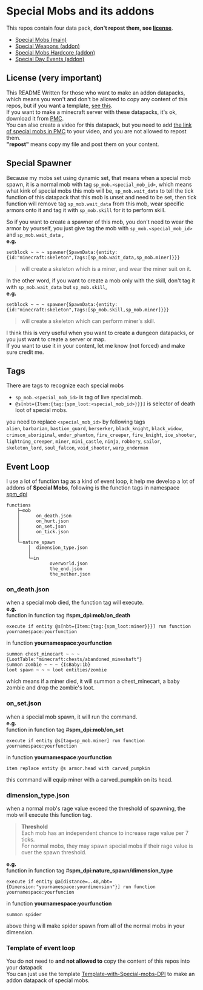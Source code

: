 # Special Mobs and its addons
This repos contain four data pack, **don't repost them, see [license](#license)**.
* [Special Mobs (main)](/special-mobs)
* [Special Weapons (addon)](/special-weapons/)
* [Special Mobs Hardcore (addon)](/spm-hardcore/)
* [Special Day Events (addon)](/special-events/)  
## License (very important)
This README Written for those who want to make an addon datapacks, which means you won't and don't be allowed to copy any content of this repos, but if you want a template, [see this](https://github.com/paul90317/Template-with-Special-mobs-DPI).  
If you want to make a minecraft server with these datapacks, it's ok, download it from [PMC](https://www.planetminecraft.com/data-pack/minecraft-but-there-are-some-crazy-mobs/).  
You can also create a video for this datapack, but you need to add [the link of special mobs in PMC](https://www.planetminecraft.com/data-pack/minecraft-but-there-are-some-crazy-mobs/) to your video, and you are not allowed to repost them.  
**"repost"** means copy my file and post them on your content.
## Special Spawner
Because my mobs set using dynamic set, that means when a special mob spawn, it is a normal mob with tag `sp_mob.<special_mob_id>`, which means what kink of special mobs this mob will be, `sp_mob.wait_data` to tell the tick function of this datapack that this mob is unset and need to be set, then tick function will remove tag `sp_mob.wait_data` from this mob, wear specific armors onto it and tag it with `sp_mob.skill` for it to perform skill.  

So if you want to create a spawner of this mob, you don't need to wear the armor by yourself, you just give tag the mob with `sp_mob.<special_mob_id>` and `sp_mob.wait_data` ,  
**e.g.**
```mcfunction
setblock ~ ~ ~ spawner{SpawnData:{entity:{id:"minecraft:skeleton",Tags:[sp_mob.wait_data,sp_mob.miner]}}}
```
> will create a skeleton which is a miner, and wear the miner suit on it.

In the other word, if you want to create a mob only with the skill, don't tag it with `sp_mob.wait_data` but `sp_mob.skill`,  
**e.g.**
```mcfunction
setblock ~ ~ ~ spawner{SpawnData:{entity:{id:"minecraft:skeleton",Tags:[sp_mob.skill,sp_mob.miner]}}}
```
> will create a skeleton which can perform miner's skill.  

I think this is very useful when you want to create a dungeon datapacks, or you just want to create a server or map.  
If you want to use it in your content, let me know (not forced) and make sure credit me.
## Tags
There are tags to recognize each special mobs
* `sp_mob.<special_mob_id>` is tag of live special mob.
* `@s[nbt={Item:{tag:{spm_loot:<special_mob_id>}}}]` is selector of death loot of special mobs.

you need to replace `<special_mob_id>` by following tags  
`alien`, `barbarian`, `bastion_guard`, `berserker`, `black_knight`, `black_widow`, `crimson_aboriginal`, `ender_phantom`, `fire_creeper`, `fire_knight`, `ice_shooter`, `lightning_creeper`, `miner`, `mini_castle`, `ninja`, `robbery`, `sailor`, `skeleton_lord`, `soul_falcon`, `void_shooter`, `warp_enderman`
## Event Loop
I use a lot of function tag as a kind of event loop, it help me develop a lot of addons of **Special Mobs**, following is the function tags in namespace [spm_dpi](/special-mobs/data/spm_dpi/tags/functions/)
```
functions
    ├─mob
    │      on_death.json
    │      on_hurt.json
    │      on_set.json
    │      on_tick.json
    │
    └─nature_spawn
        │  dimension_type.json
        │
        └─in
                overworld.json
                the_end.json
                the_nether.json
```
### on_death.json
when a special mob died, the function tag will execute.  
**e.g.**  
function in function tag #**spm_dpi:mob/on_death**
```mcfunction
execute if entity @s[nbt={Item:{tag:{spm_loot:miner}}}] run function yournamespace:yourfunction
```
in function **yournamespace:yourfunction**
```mcfunction
summon chest_minecart ~ ~ ~ {LootTable:"minecraft:chests/abandoned_mineshaft"}
summon zombie ~ ~ ~ {IsBaby:1b}
loot spawn ~ ~ ~ loot entities/zombie
```
which means if a miner died, it will summon a chest_minecart, a baby zombie and drop the zombie's loot.
### on_set.json
when a special mob spawn, it will run the command.  
**e.g.**  
function in function tag #**spm_dpi:mob/on_set**
```mcfunction
execute if entity @s[tag=sp_mob.miner] run function yournamespace:yourfunction
```
in function **yournamespace:yourfunction**
```mcfunction
item replace entity @s armor.head with carved_pumpkin
```
this command will equip miner with a carved_pumpkin on its head.
### dimension_type.json
when a normal mob's rage value exceed the threshold of spawning, the mob will execute this function tag.  
>**Threshold**  
Each mob has an independent chance to increase rage value per 7 ticks.  
For normal mobs, they may spawn special mobs if their rage value is over the spawn threshold.  

**e.g.**  
function in function tag #**spm_dpi:nature_spawn/dimension_type**
```mcfunction
execute if entity @a[distance=..48,nbt={Dimension:"yournamespace:yourdimension"}] run function yournamespace:yourfuncion
```
in function **yournamespace:yourfunction**
```mcfunction
summon spider
```
above thing will make spider spawn from all of the normal mobs in your dimension.
### Template of event loop
You do not need to **and not allowed to** copy the content of this repos into your datapack  
You can just use the template [Template-with-Special-mobs-DPI](https://github.com/paul90317/Template-with-Special-mobs-DPI) to make an addon datapack of special mobs.

